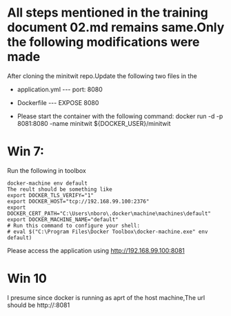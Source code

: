 # All steps mentioned in the training document 02.md remains same.Only the following modifications were made

After cloning the minitwit repo.Update the following two files in the 
* application.yml ---
	port: 8080

* Dockerfile ---
	EXPOSE 8080

* Please start the container with the following command:
	docker run -d -p 8081:8080 -name minitwit ${DOCKER_USER}/minitwit

# Win 7:
 
 Run the following in toolbox 
 
 	docker-machine env default
 	The reult should be something like
 	export DOCKER_TLS_VERIFY="1"
	export DOCKER_HOST="tcp://192.168.99.100:2376"
	export DOCKER_CERT_PATH="C:\Users\nboro\.docker\machine\machines\default"
	export DOCKER_MACHINE_NAME="default"
	# Run this command to configure your shell:
	# eval $("C:\Program Files\Docker Toolbox\docker-machine.exe" env default)
	
 Please access the application using http://192.168.99.100:8081

# Win 10

I presume since docker is running as aprt of the host machine,The url should be
	http://<hostMachineIp>:8081

